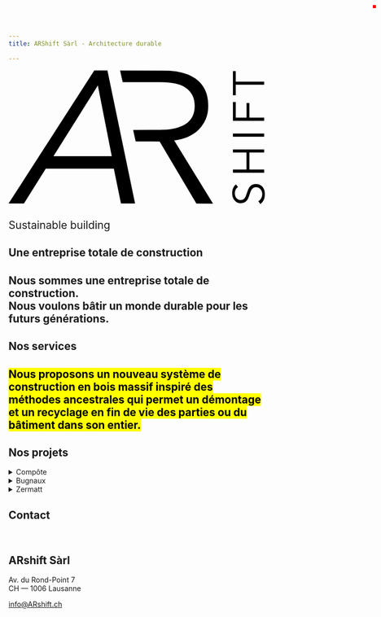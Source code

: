 ```yaml
---
title: ARShift Sàrl - Architecture durable

---
```


<div id="output" style="position:fixed;top:10px;right:10px;border:3px solid red;"></div>

<section id="home">
<svg version="1.1" viewBox="0 0 138.87 72.733" xml:space="preserve" xmlns="http://www.w3.org/2000/svg" id="logo"><defs><clipPath id="clipPath28"><path d="m0 0h1041v545h-1041z"/></clipPath><clipPath id="clipPath34"><path d="m7.1094 5.8359 1034.4-5.8398v539.65l-1034.4 5.84z"/></clipPath><clipPath id="clipPath54"><path d="m0 0h1041v545h-1041z"/></clipPath><clipPath id="clipPath60"><path d="m7.1094 5.8359 1034.4-5.8398v539.65l-1034.4 5.84z"/></clipPath></defs><g transform="matrix(1.3333 0 0 -1.3333 0 72.733)"><g transform="scale(.1)"><g clip-path="url(#clipPath28)"><g clip-path="url(#clipPath34)"><path d="m931.82 69.352c-3.816-2.7657-6.894-6.3008-9.226-10.586-2.324-4.2968-3.489-9.4922-3.489-15.586 0-3.1055 0.461-6.2617 1.426-9.5117 0.969-3.2149 2.434-6.1328 4.395-8.7617 1.965-2.6172 4.472-4.7344 7.433-6.3555 2.977-1.6211 6.512-2.4141 10.575-2.4141 4.074 0 7.402 0.7617 10.031 2.3164 2.605 1.543 4.859 3.5938 6.719 6.1407 1.843 2.5898 3.367 5.5 4.578 8.7695 1.183 3.2812 2.394 6.6992 3.574 10.273 1.426 4.4063 2.98 8.8399 4.656 13.32 1.672 4.4649 3.84 8.4766 6.535 12.062 2.696 3.5625 6.086 6.4844 10.215 8.7578 4.121 2.2461 9.356 3.3907 15.668 3.3907 6.35 0 11.8-1.211 16.39-3.6328 4.62-2.3946 8.4-5.5586 11.39-9.3946 3-3.8593 5.2-8.2617 6.61-13.234 1.48-4.9493 2.18-9.9297 2.18-14.93 0-3.8399-0.39-7.6758-1.15-11.496-0.79-3.8282-1.97-7.4414-3.5-10.906-1.56-3.4765-3.53-6.7109-5.95-9.6992-2.35-2.9688-5.11-5.5938-8.23-7.8789l-8.24 11.121c4.56 2.7266 8.36 6.5937 11.38 11.555 3.05 4.9297 4.59 10.77 4.59 17.449 0 3.2344-0.53 6.5156-1.54 9.875-1.01 3.3398-2.57 6.3477-4.67 9.043-2.07 2.6953-4.63 4.8906-7.67 6.6211-3.06 1.7382-6.62 2.6054-10.68 2.6054-4.43 0-8.101-0.8672-11.019-2.6054-2.922-1.7305-5.371-4.0235-7.336-6.8946-1.981-2.8828-3.621-6.1445-4.942-9.8633-1.308-3.6835-2.617-7.5585-3.933-11.633-1.309-4.1679-2.805-8.3086-4.485-12.363-1.667-4.0704-3.855-7.7149-6.542-10.918-2.684-3.2422-5.997-5.8399-9.942-7.8008-3.933-1.9727-8.758-2.9492-14.512-2.9492-6.093 0-11.347 1.2188-15.769 3.6524-4.395 2.4609-8.059 5.6524-10.938 9.5899-2.851 3.9453-4.933 8.3203-6.269 13.094-1.309 4.7774-1.953 9.4844-1.953 14.133 0 8.6016 1.504 15.945 4.57 22.039 3.047 6.1055 6.656 10.715 10.828 13.789l8.242-10.184" fill="var(--black)"/></g></g><g fill="var(--black)"><path d="m911.4 126.85v12.878h55.008v69.192h-55.008v12.891h126.84v-12.891h-60.013v-69.192h60.013v-12.878h-126.84"/><path d="m1038.2 273.41h-126.84v12.895h126.84v-12.895"/><path d="m1038.2 350.81v-12.891h-126.85v76.492h11.453v-63.601h43.899v59.128h11.484v-59.128h60.012"/><path d="m1038.2 497.18v-12.891h-115.4v-42.465h-11.453v97.824h11.453v-42.468h115.4"/><path d="m348.16 542.32-348.16-540.57h62.613l88.559 142h276.41l29.016-142h57.269l-112.24 540.57zm14.527-61.09 56.508-287.07h-236.71z"/></g><g clip-path="url(#clipPath54)"><g clip-path="url(#clipPath60)"><path d="m672.62 258.41c19.883 2.027 38.254 6.637 55.09 13.77 16.836 7.156 31.387 16.722 43.613 28.707 12.246 11.984 21.942 26.152 29.082 42.464 7.149 16.336 10.723 34.442 10.723 54.34 0 26.528-4.582 48.969-13.77 67.344-9.191 18.352-22.089 33.277-38.656 44.762-16.59 11.472-36.219 19.769-58.914 24.871-22.703 5.105-47.324 7.644-73.855 7.644h-173l10.632-47.441h156.23c20.418 0 39.043-1.797 55.867-5.363 16.836-3.559 31.113-9.18 42.871-16.832 11.731-7.641 20.91-17.598 27.551-29.825 6.609-12.257 9.941-27.304 9.941-45.16 0-32.148-11.984-56.246-35.976-72.304-23.977-16.09-58.149-24.118-102.53-24.118l-111.44-0.785 10.191-46.488 97.415-0.168 150.01-253.29h67.344l-158.42 257.87" fill="var(--black)"/></g></g></g></g></svg>

<h2 style="font-weight: normal;">Sustainable building</h2>

</section>
<section id="about">
	<h1>Une entreprise totale de&nbsp;construction</h1>
	<h2>Nous sommes une entreprise totale de construction.<br/>
	Nous voulons bâtir un monde durable pour les futurs générations.
	</h2>
</section>
<section id="services">
	<h1>Nos services</h1>
	<h2><mark>Nous proposons un nouveau système de construction en bois massif inspiré des méthodes ancestrales qui permet un démontage et un recyclage en fin de vie des parties ou du bâtiment dans son entier.</mark></h2>
</section>
<section id="project">	
<h1>Nos projets</h1>

<div class="detail-group">
<details>
	<summary>
		Compôte
	</summary>
	<div class="gallery">
		<div class="gallery_slider">
		<img src="/images/com_1.jpg" alt="" loading="lazy" width="30%">
		<img src="/images/com_2.jpg" alt="" loading="lazy" width="30%">
		<img src="/images/com_3.jpg" alt="" loading="lazy" width="30%">
		<img src="/images/com_4.jpg" alt="" loading="lazy" width="30%">
		<img src="/images/com_5.jpg" alt="" loading="lazy" width="30%">
		<img src="/images/com_6.jpg" alt="" loading="lazy" width="30%">
		<img src="/images/com_7.jpg" alt="" loading="lazy" width="30%">
		</div>
	</div>
</details>
<details>
	<summary>
		Bugnaux
	</summary>
	
</details>
<details>
	<summary>
		Zermatt
	</summary>
	<div class="gallery">
		<div class="gallery_slider" style="width: calc(40vh * 3)">
		<img src="/images/zer_1.jpg" alt="" loading="lazy" width="30%">
		<img src="/images/zer_2.jpg" alt="" loading="lazy" width="30%">
		<img src="/images/zer_3.jpg" alt="" loading="lazy" width="30%">
		</div>
	</div>
</details>
</div>

</section>
<section id="contact">	
<div class="address">
<h1>Contact</h1>
<br/>
<h2>ARshift Sàrl</h2>
	
Av. du Rond-Point 7<br/>
CH — 1006 Lausanne
	
	
[info@ARshift.ch](mailto:info@ARshift.ch)
	
</div>
</section>

<div class="construction">
	<div class="tenon">
		<span class="face left"></span>
		<span class="face right"></span>	
	</div>
	<div class="sachi" id="sachi_left">
	  <span class="face top"></span>
	  <span class="face left"></span>
	  <span class="face right"></span>
	</div>
	<div class="sachi" id="sachi_right">
	  <span class="face top"></span>
	  <span class="face left"></span>
	  <span class="face right"></span>
	</div>
</div>


<script>
	const container = document.querySelector("#homepage");
	
	// debug
	const output = document.querySelector("#output");
	
	var scollingVh = 0;
	var marginRight = 0;
	const marginLeftMax = 60;
	const marginRightMax = 60;
	const marginTopMax = 160;
	

	container.addEventListener("scroll", (event) => {
	  
	  scollingVh = (container.scrollTop/window.innerHeight)*100;
	  
	  if(scollingVh<=marginLeftMax){
	  	document.documentElement.style.setProperty("--marginLeft", scollingVh);  
	  }else{
		document.documentElement.style.setProperty("--marginLeft", marginLeftMax);    
	  }
	  if(scollingVh*1.1<=marginTopMax){
		document.documentElement.style.setProperty("--marginTop", scollingVh*1.1);  
	  }else{
		document.documentElement.style.setProperty("--marginTop", marginTopMax);    
	  }
	  
	  marginRight = 120+(container.scrollTop/window.innerHeight)*-100;
	  if(marginRight>=marginRightMax){
		  document.documentElement.style.setProperty("--marginRight", marginRight);  
		}else{
		  document.documentElement.style.setProperty("--marginRight", marginRightMax);    
		}

		// debug
	  	//output.textContent = `scrollTop: ${container.scrollTop/window.innerHeight*100}vX`;
	  	output.textContent = `scrollTop: ${marginRight}vX`;
	  // console.log(container.scrollTop);
	});
</script>